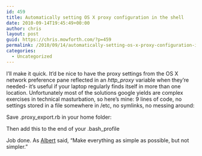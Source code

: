 ```yaml
---
id: 459
title: Automatically setting OS X proxy configuration in the shell
date: 2010-09-14T19:45:49+00:00
author: chris
layout: post
guid: https://chris.mowforth.com/?p=459
permalink: /2010/09/14/automatically-setting-os-x-proxy-configuration-in-the-shell/
categories:
  - Uncategorized
---
```

I&#8217;ll make it quick. It&#8217;d be nice to have the proxy settings from the OS X network preference pane reflected in an _http_proxy_ variable when they&#8217;re needed- it&#8217;s useful if your laptop regularly finds itself in more than one location. Unfortunately most of the solutions google yields are complex exercises in technical masturbation, so here&#8217;s mine: 9 lines of code, no settings stored in a file somewhere in /etc, no symlinks, no messing around:

Save .proxy_export.rb in your home folder:



Then add this to the end of your .bash_profile



Job done. As [Albert](http://en.wikipedia.org/wiki/Albert_Einstein) said, &#8220;Make everything as simple as possible, but not simpler.&#8221;